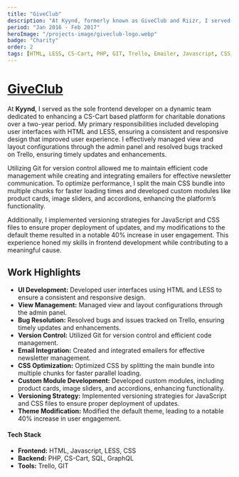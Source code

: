 ```yaml
---
title: "GiveClub"
description: "At Kyynd, formerly known as GiveClub and Riizr, I served as the sole frontend developer on a 10-person team dedicated to enhancing a CS-Cart based platform for charitable donations. Over two years, I developed the UI using HTML and LESS, managed layouts through the admin panel, and ensured consistent design. I resolved bugs via Trello, optimized CSS for faster loading, and integrated an emailer for newsletter management, consistently meeting deadlines and delivering quality work."
period: "Jan 2016 - Feb 2017"
heroImage: "/projects-image/giveclub-logo.webp"
badge: "Charity"
order: 2
tags: [HTML, LESS, CS-Cart, PHP, GIT, Trello, Emailer, Javascript, CSS, SQL]
---
```


# [GiveClub](https://www.giveclub.com/)
At **Kyynd**, I served as the sole frontend developer on a dynamic team dedicated to enhancing a CS-Cart based platform for charitable donations over a two-year period. My primary responsibilities included developing user interfaces with HTML and LESS, ensuring a consistent and responsive design that improved user experience. I effectively managed view and layout configurations through the admin panel and resolved bugs tracked on Trello, ensuring timely updates and enhancements.

Utilizing Git for version control allowed me to maintain efficient code management while creating and integrating emailers for effective newsletter communication. To optimize performance, I split the main CSS bundle into multiple chunks for faster loading times and developed custom modules like product cards, image sliders, and accordions, enhancing the platform’s functionality.

Additionally, I implemented versioning strategies for JavaScript and CSS files to ensure proper deployment of updates, and my modifications to the default theme resulted in a notable 40% increase in user engagement. This experience honed my skills in frontend development while contributing to a meaningful cause.

## Work Highlights
- **UI Development:** Developed user interfaces using HTML and LESS to ensure a consistent and responsive design.
- **View Management:** Managed view and layout configurations through the admin panel.
- **Bug Resolution:** Resolved bugs and issues tracked on Trello, ensuring timely updates and enhancements.
- **Version Control:** Utilized Git for version control and efficient code management.
- **Email Integration:** Created and integrated emailers for effective newsletter management.
- **CSS Optimization:** Optimized CSS by splitting the main bundle into multiple chunks for faster parallel loading.
- **Custom Module Development:** Developed custom modules, including product cards, image sliders, and accordions, enhancing functionality.
- **Versioning Strategy:** Implemented versioning strategies for JavaScript and CSS files to ensure proper deployment of updates.
- **Theme Modification:** Modified the default theme, leading to a notable 40% increase in user engagement.

#### Tech Stack
- **Frontend:** HTML, Javascript, LESS, CSS
- **Backend:** PHP, CS-Cart, SQL, GraphQL
- **Tools:** Trello, GIT
